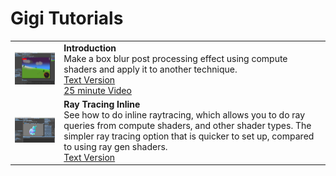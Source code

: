 # Gigi Tutorials

| |  |
|:-----|:------|
| [<img src="../tutorial/verletblur.png" width="250"/>](#) | **Introduction**<br>Make a box blur post processing effect using compute shaders and apply it to another technique.<br> [Text Version](../tutorial/tutorial.md)<br> [25 minute Video](https://www.youtube.com/watch?v=qknK-tahICE) |
| [<img src="RayTracingInline/Viewer2.png" width="250"/>](#) | **Ray Tracing Inline**<br>See how to do inline raytracing, which allows you to do ray queries from compute shaders, and other shader types. The simpler ray tracing option that is quicker to set up, compared to using ray gen shaders.<br> [Text Version](RayTracingInline/readme.md) |
